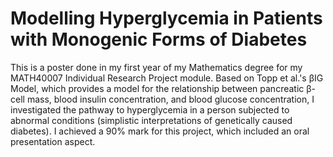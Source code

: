 # Modelling Hyperglycemia in Patients with Monogenic Forms of Diabetes
This is a poster done in my first year of my Mathematics degree for my MATH40007 Individual Research Project module. Based on Topp et al.'s βIG Model, which provides a model for the relationship between pancreatic β-cell mass, blood insulin concentration, and blood glucose concentration, I investigated the pathway to hyperglycemia in a person subjected to abnormal conditions (simplistic interpretations of genetically caused diabetes). I achieved a 90% mark for this project, which included an oral presentation aspect.

